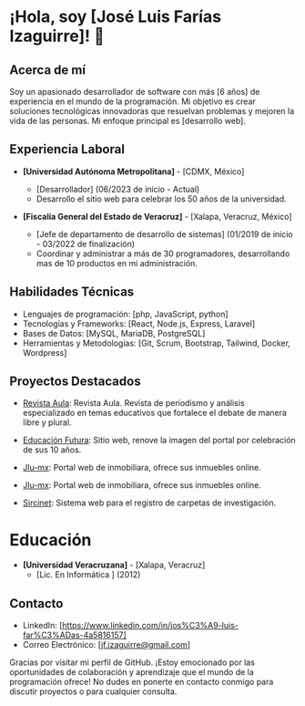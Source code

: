 # ¡Hola, soy [José Luis Farías Izaguirre]! 👋

## Acerca de mí
Soy un apasionado desarrollador de software con más [6 años] de experiencia en el mundo de la programación. Mi objetivo es crear soluciones tecnológicas innovadoras que resuelvan problemas y mejoren la vida de las personas. Mi enfoque principal es [desarrollo web].

## Experiencia Laboral
- **[Universidad Autónoma Metropolitana]** - [CDMX, México]
  - [Desarrollador] (06/2023 de inicio - Actual)
  - Desarrollo el sitio web para celebrar los 50 años de la universidad.

- **[Fiscalía General del Estado de Veracruz]** - [Xalapa, Veracruz, México]
  - [Jefe de departamento de desarrollo de sistemas] (01/2019 de inicio - 03/2022 de finalización)
  - Coordinar y administrar a más de 30 programadores, desarrollando mas de 10 productos en mi administración.

## Habilidades Técnicas
- Lenguajes de programación: [php, JavaScript, python]
- Tecnologías y Frameworks: [React, Node.js, Express, Laravel]
- Bases de Datos: [MySQL, MariaDB, PostgreSQL]
- Herramientas y Metodologías: [Git, Scrum, Bootstrap, Tailwind, Docker, Wordpress]

## Proyectos Destacados
- [Revista Aula](https://revistaaula.com): Revista Aula. Revista de periodismo y análisis especializado en temas educativos que fortalece el debate de manera libre y plural.


- [Educación Futura](https://www.educacionfutura.org): Sitio web, renove la imagen del portal por celebración de sus 10 años.

  
- [Jlu-mx](https://www.jlumx.com/home): Portal web de inmobiliara, ofrece sus inmuebles online.

- [Jlu-mx](https://www.jlumx.com/home): Portal web de inmobiliara, ofrece sus inmuebles online.

- [Sircinet](http://sircinet.fiscaliaveracruz.gob.mx): Sistema web para el registro de carpetas de investigación.

# Educación
- **[Universidad Veracruzana]** - [Xalapa, Veracruz]
  - [Lic. En Informática ] (2012)

## Contacto
- LinkedIn: [https://www.linkedin.com/in/jos%C3%A9-luis-far%C3%ADas-4a5816157]
- Correo Electrónico: [jf.izaguirre@gmail.com]


Gracias por visitar mi perfil de GitHub. ¡Estoy emocionado por las oportunidades de colaboración y aprendizaje que el mundo de la programación ofrece! No dudes en ponerte en contacto conmigo para discutir proyectos o para cualquier consulta.


